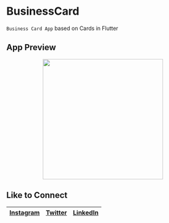 # BusinessCard

```Business Card App``` based on Cards in Flutter

## App Preview
<p align="center">
<img src="images/BusinessCardApp.png" width="314">
</p>

## Like to Connect

[Instagram](https://www.instagram.com/irangareddy/) | [Twitter](https://twitter.com/irangareddy) | [LinkedIn](https://www.linkedin.com/feed/) |
------------ | ------------- | ---------------|
